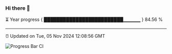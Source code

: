 ### Hi there 👋

⏳ Year progress { █████████████████████████▁▁▁▁▁ } 84.56 %

---

⏰ Updated on Tue, 05 Nov 2024 12:08:56 GMT

![Progress Bar CI](https://github.com/liununu/liununu/workflows/Progress%20Bar%20CI/badge.svg)
